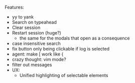 Features:

- yy to yank
- Search on typeahead
- Clear session
- Restart session (huge?)
  - the same for the modals that open as a consequence
- case insensitive search
- fix button only being clickable if log is selected
- agent: make [ work like {
- crazy thought: vim mode?
- filter out messages
- UX:
  - Unified highlighting of selectable elements
